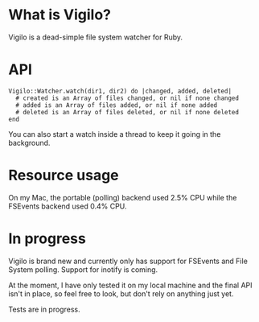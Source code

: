 # What is Vigilo?

Vigilo is a dead-simple file system watcher for Ruby.

# API

    Vigilo::Watcher.watch(dir1, dir2) do |changed, added, deleted|
      # created is an Array of files changed, or nil if none changed
      # added is an Array of files added, or nil if none added
      # deleted is an Array of files deleted, or nil if none deleted
    end

You can also start a watch inside a thread to keep it going in the
background.

# Resource usage

On my Mac, the portable (polling) backend used 2.5% CPU while the
FSEvents backend used 0.4% CPU.

# In progress

Vigilo is brand new and currently only has support for FSEvents and File
System polling. Support for inotify is coming.

At the moment, I have only tested it on my local machine and the final
API isn't in place, so feel free to look, but don't rely on anything
just yet.

Tests are in progress.


